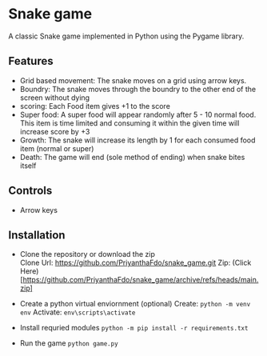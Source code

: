 # Snake game
A classic Snake game implemented in Python using the Pygame library.

## Features
- Grid based movement: The snake moves on a grid using arrow keys.
- Boundry: The snake moves through the boundry to the other end of the screen without dying
- scoring: Each Food item gives +1 to the score
- Super food: A super food will appear randomly after 5 - 10 normal food. This item is time limited and consuming it within the given time will increase score by +3
- Growth: The snake will increase its length by 1 for each consumed food item (normal or super)
- Death: The game will end (sole method of ending) when snake bites itself

## Controls
- Arrow keys

## Installation
- Clone the repository or download the zip <br />
Clone Url: https://github.com/PriyanthaFdo/snake_game.git
Zip: (Click Here)[https://github.com/PriyanthaFdo/snake_game/archive/refs/heads/main.zip]

- Create a python virtual enviornment (optional)
Create: `python -m venv env`
Activate: `env\scripts\activate`

- Install requried modules
`python -m pip install -r requirements.txt`

- Run the game
`python game.py`